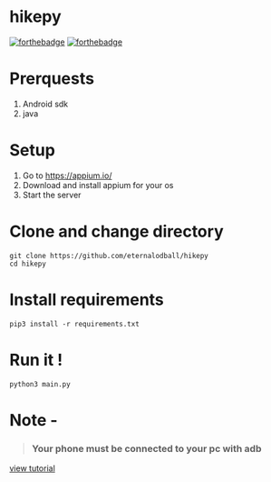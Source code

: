 # hikepy
[![forthebadge](https://forthebadge.com/images/badges/built-for-android.svg)](https://forthebadge.com)
[![forthebadge](https://forthebadge.com/images/badges/built-with-love.svg)](https://forthebadge.com)

# Prerquests

1. Android sdk
2. java

# Setup

1. Go to https://appium.io/
2. Download and install appium for your os
3. Start the server

# Clone and change directory

```
git clone https://github.com/eternalodball/hikepy
cd hikepy
```

# Install requirements
```
pip3 install -r requirements.txt
```
# Run it !

```
python3 main.py
```
# Note -
>### Your phone must be connected to your pc with adb
[view tutorial](https://youtu.be/7NsfjRDn0Bc)
